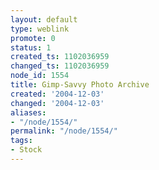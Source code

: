 ```yaml
---
layout: default
type: weblink
promote: 0
status: 1
created_ts: 1102036959
changed_ts: 1102036959
node_id: 1554
title: Gimp-Savvy Photo Archive
created: '2004-12-03'
changed: '2004-12-03'
aliases:
- "/node/1554/"
permalink: "/node/1554/"
tags:
- Stock
---
```


